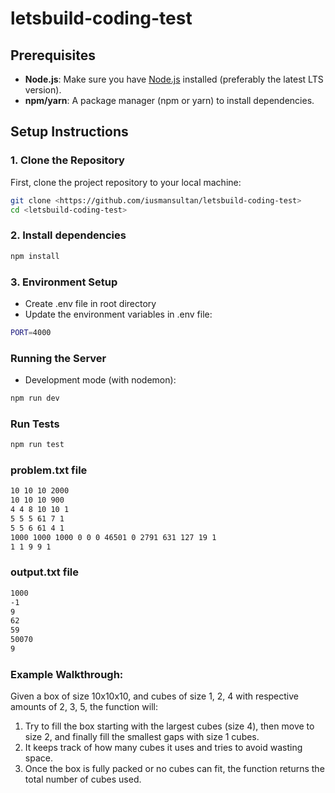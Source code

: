 # letsbuild-coding-test

## Prerequisites

- **Node.js**: Make sure you have [Node.js](https://nodejs.org/en/) installed (preferably the latest LTS version).
- **npm/yarn**: A package manager (npm or yarn) to install dependencies.

## Setup Instructions

### 1. Clone the Repository

First, clone the project repository to your local machine:

```bash
git clone <https://github.com/iusmansultan/letsbuild-coding-test>
cd <letsbuild-coding-test>
```

### 2. Install dependencies


```bash
npm install
```

### 3. Environment Setup

- Create .env file in root directory
- Update the environment variables in .env file:


```bash
PORT=4000
```


### Running the Server

- Development mode (with nodemon):
 ```bash
 npm run dev
 ```


### Run Tests

 ```bash
 npm run test
 ```


### problem.txt file
``` bash
10 10 10 2000
10 10 10 900
4 4 8 10 10 1
5 5 5 61 7 1
5 5 6 61 4 1
1000 1000 1000 0 0 0 46501 0 2791 631 127 19 1
1 1 9 9 1
```

### output.txt file
``` bash
1000
-1
9
62
59
50070
9
```

### Example Walkthrough:

Given a box of size 10x10x10, and cubes of size 1, 2, 4 with respective amounts of 2, 3, 5, the function will:

1. Try to fill the box starting with the largest cubes (size 4), then move to size 2, and finally fill the smallest gaps with size 1 cubes.
2. It keeps track of how many cubes it uses and tries to avoid wasting space.
3. Once the box is fully packed or no cubes can fit, the function returns the total number of cubes used.